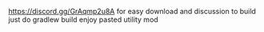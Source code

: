 https://discord.gg/GrAqmp2u8A for easy download and discussion
to build just do gradlew build
enjoy pasted utility mod
